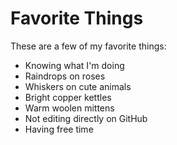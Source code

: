 # Favorite Things

These are a few of my favorite things:

- Knowing what I'm doing
- Raindrops on roses
- Whiskers on cute animals
- Bright copper kettles
- Warm woolen mittens
- Not editing directly on GitHub
- Having free time
